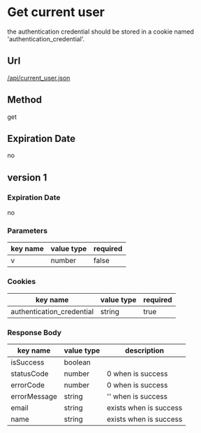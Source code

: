 # Get current user

the authentication credential should be stored in a cookie named 'authentication_credential'.

## Url

[/api/current_user.json](/api/current_user.json)

## Method

get

## Expiration Date

no

## version 1

### Expiration Date

no

### Parameters

key name | value type | required
--- | --- | ---
v | number | false

### Cookies

key name | value type | required
--- | --- | ---
authentication_credential | string | true

### Response Body

key name | value type | description
--- | --- | ---
isSuccess | boolean |
statusCode | number | 0 when is success
errorCode | number | 0 when is success
errorMessage | string | '' when is success
email | string | exists when is success
name | string | exists when is success